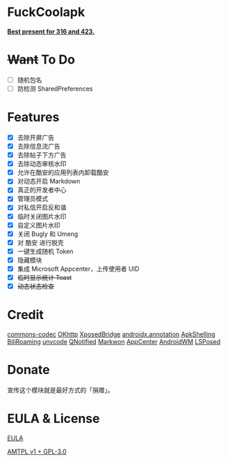 # FuckCoolapk

[**Best present for 316 and 423.**](https://github.com/ejiaogl/FuckCoolapk/wiki/Background-information)

# ~~Want~~ To Do

- [ ] 随机包名
- [ ] 防检测 SharedPreferences

# Features

- [x] 去除开屏广告
- [x] 去除信息流广告
- [x] 去除帖子下方广告
- [x] 去除动态审核水印
- [x] 允许在酷安的应用列表内卸载酷安
- [x] 对动态开启 Markdown
- [x] 真正的开发者中心
- [x] 管理员模式
- [x] 对私信开启反和谐
- [x] 临时关闭图片水印
- [x] 自定义图片水印
- [x] 关闭 Bugly 和 Umeng
- [x] 对 酷安 进行脱壳
- [x] 一键生成随机 Token
- [x] 隐藏模块
- [x] 集成 Microsoft Appcenter，上传使用者 UID
- [x] ~~临时显示统计 Toast~~
- [x] ~~动态状态检查~~

# Credit

[commons-codec](https://commons.apache.org/proper/commons-codec)
[OKhttp](https://square.github.io/okhttp)
[XposedBridge](https://github.com/rovo89/XposedBridge)
[androidx.annotation](https://android.googlesource.com/platform/frameworks/support/+/androidx-master-dev/annotation/annotation/)
[ApkShelling](https://github.com/OakChen/ApkShelling)
[BiliRoaming](https://github.com/yujincheng08/BiliRoaming/blob/master/LICENSE)
[unvcode](https://github.com/RimoChan/unvcode)
[QNotified](https://github.com/ferredoxin/QNotified/tree/master)
[Markwon](https://github.com/noties/Markwon)
[AppCenter](https://github.com/microsoft/appcenter-sdk-android)
[AndroidWM](https://github.com/huangyz0918/AndroidWM)
[LSPosed](https://github.com/LSPosed/LSPosed)

# Donate

宣传这个模块就是最好方式的「捐赠」。

# EULA & License

[EULA](EULA.md)

[AMTPL v1 + GPL-3.0](LICENSE)
